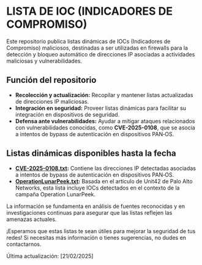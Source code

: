 # LISTA DE IOC (INDICADORES DE COMPROMISO)

Este repositorio publica listas dinámicas de IOCs (Indicadores de Compromiso) maliciosos, destinadas a ser utilizadas en firewalls para la detección y bloqueo automático de direcciones IP asociadas a actividades maliciosas y vulnerabilidades.

## Función del repositorio
- **Recolección y actualización:** Recopilar y mantener listas actualizadas de direcciones IP maliciosas.
- **Integración en seguridad:** Proveer listas dinámicas para facilitar su integración en dispositivos de seguridad.
- **Defensa ante vulnerabilidades:** Ayudar a mitigar ataques relacionados con vulnerabilidades conocidas, como **CVE-2025-0108**, que se asocia a intentos de bypass de autenticación en dispositivos PAN‑OS.

## Listas dinámicas disponibles hasta la fecha
- **[CVE-2025-0108.txt](https://github.com/alex-milla/IOCs/blob/main/CVE-2025-0108.txt):** Contiene las direcciones IP detectadas asociadas a intentos de bypass de autenticación en dispositivos PAN‑OS.
- **[OperationLunarPeek.txt](https://github.com/alex-milla/IOCs/blob/main/OperationLunarPeek.txt):** Basada en el artículo de Unit42 de Palo Alto Networks, esta lista incluye IOCs detectados en el contexto de la campaña Operation LunarPeek.

La información se fundamenta en análisis de fuentes reconocidas y en investigaciones continuas para asegurar que las listas reflejen las amenazas actuales.

¡Esperamos que estas listas te sean útiles para mejorar la seguridad de tus redes! Si necesitas más información o tienes sugerencias, no dudes en contactarnos.

Última actualización: [21/02/2025]
